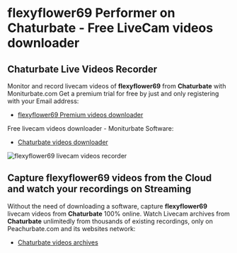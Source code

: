 # flexyflower69 Performer on Chaturbate - Free LiveCam videos downloader

## Chaturbate Live Videos Recorder

Monitor and record livecam videos of **flexyflower69** from **Chaturbate** with Moniturbate.com
Get a premium trial for free by just and only registering with your Email address:
* [flexyflower69 Premium videos downloader](https://moniturbate.com/request-demo-licence-key.html)

Free livecam videos downloader - Moniturbate Software:
* [Chaturbate videos downloader](https://moniturbate.com/moniturbate-download-software.html)

![flexyflower69 livecam videos recorder](https://peachurnet.com/templates/moniturbate-software.png)


## Capture flexyflower69 videos from the Cloud and watch your recordings on Streaming

Without the need of downloading a software, capture **flexyflower69** livecam videos from **Chaturbate** 100% online.
Watch Livecam archives from **Chaturbate** unlimitedly from thousands of existing recordings, only on Peachurbate.com and its websites network:
* [Chaturbate videos archives](https://peachurnet.com/)